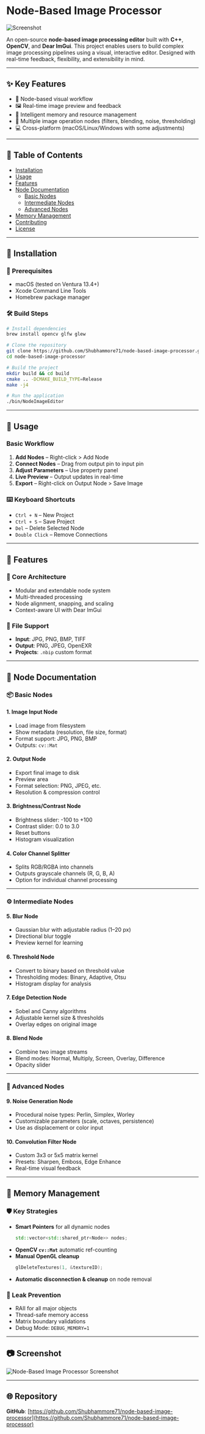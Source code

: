
# Node-Based Image Processor

![Screenshot](screenshot.png)

An open-source **node-based image processing editor** built with **C++**, **OpenCV**, and **Dear ImGui**. This project enables users to build complex image processing pipelines using a visual, interactive editor. Designed with real-time feedback, flexibility, and extensibility in mind.

---

## ✨ Key Features

- 🧩 Node-based visual workflow
- 🖼️ Real-time image preview and feedback
- 🧠 Intelligent memory and resource management
- 🔧 Multiple image operation nodes (filters, blending, noise, thresholding)
- 💻 Cross-platform (macOS/Linux/Windows with some adjustments)

---

## 📁 Table of Contents

- [Installation](#installation)
- [Usage](#usage)
- [Features](#features)
- [Node Documentation](#node-documentation)
  - [Basic Nodes](#basic-nodes)
  - [Intermediate Nodes](#intermediate-nodes)
  - [Advanced Nodes](#advanced-nodes)
- [Memory Management](#memory-management)
- [Contributing](#contributing)
- [License](#license)

---

## 🔧 Installation

### 🧱 Prerequisites

- macOS (tested on Ventura 13.4+)
- Xcode Command Line Tools
- Homebrew package manager

### 🛠️ Build Steps

```bash
# Install dependencies
brew install opencv glfw glew

# Clone the repository
git clone https://github.com/Shubhammore71/node-based-image-processor.git
cd node-based-image-processor

# Build the project
mkdir build && cd build
cmake .. -DCMAKE_BUILD_TYPE=Release
make -j4

# Run the application
./bin/NodeImageEditor
```

---

## 🚀 Usage

### Basic Workflow

1. **Add Nodes** – Right-click > Add Node
2. **Connect Nodes** – Drag from output pin to input pin
3. **Adjust Parameters** – Use property panel
4. **Live Preview** – Output updates in real-time
5. **Export** – Right-click on Output Node > Save Image

### ⌨️ Keyboard Shortcuts

- `Ctrl + N` – New Project
- `Ctrl + S` – Save Project
- `Del` – Delete Selected Node
- `Double Click` – Remove Connections

---

## 🌟 Features

### 🧠 Core Architecture

- Modular and extendable node system
- Multi-threaded processing
- Node alignment, snapping, and scaling
- Context-aware UI with Dear ImGui

### 📁 File Support

- **Input**: JPG, PNG, BMP, TIFF
- **Output**: PNG, JPEG, OpenEXR
- **Projects**: `.nbip` custom format

---

## 🧱 Node Documentation

### 📦 Basic Nodes

#### 1. **Image Input Node**
- Load image from filesystem
- Show metadata (resolution, file size, format)
- Format support: JPG, PNG, BMP
- Outputs: `cv::Mat`

#### 2. **Output Node**
- Export final image to disk
- Preview area
- Format selection: PNG, JPEG, etc.
- Resolution & compression control

#### 3. **Brightness/Contrast Node**
- Brightness slider: -100 to +100
- Contrast slider: 0.0 to 3.0
- Reset buttons
- Histogram visualization

#### 4. **Color Channel Splitter**
- Splits RGB/RGBA into channels
- Outputs grayscale channels (R, G, B, A)
- Option for individual channel processing

---

### ⚙️ Intermediate Nodes

#### 5. **Blur Node**
- Gaussian blur with adjustable radius (1–20 px)
- Directional blur toggle
- Preview kernel for learning

#### 6. **Threshold Node**
- Convert to binary based on threshold value
- Thresholding modes: Binary, Adaptive, Otsu
- Histogram display for analysis

#### 7. **Edge Detection Node**
- Sobel and Canny algorithms
- Adjustable kernel size & thresholds
- Overlay edges on original image

#### 8. **Blend Node**
- Combine two image streams
- Blend modes: Normal, Multiply, Screen, Overlay, Difference
- Opacity slider

---

### 🧪 Advanced Nodes

#### 9. **Noise Generation Node**
- Procedural noise types: Perlin, Simplex, Worley
- Customizable parameters (scale, octaves, persistence)
- Use as displacement or color input

#### 10. **Convolution Filter Node**
- Custom 3x3 or 5x5 matrix kernel
- Presets: Sharpen, Emboss, Edge Enhance
- Real-time visual feedback

---

## 🧠 Memory Management

### 🛡️ Key Strategies

- **Smart Pointers** for all dynamic nodes
  ```cpp
  std::vector<std::shared_ptr<Node>> nodes;
  ```
- **OpenCV `cv::Mat`** automatic ref-counting
- **Manual OpenGL cleanup**
  ```cpp
  glDeleteTextures(1, &textureID);
  ```
- **Automatic disconnection & cleanup** on node removal

### 🧪 Leak Prevention

- RAII for all major objects
- Thread-safe memory access
- Matrix boundary validations
- Debug Mode: `DEBUG_MEMORY=1`

---


## 📷 Screenshot

![Node-Based Image Processor Screenshot](screenshot.png)

---

## 🌐 Repository

**GitHub**: [https://github.com/Shubhammore71/node-based-image-processor](https://github.com/Shubhammore71/node-based-image-processor)
```


